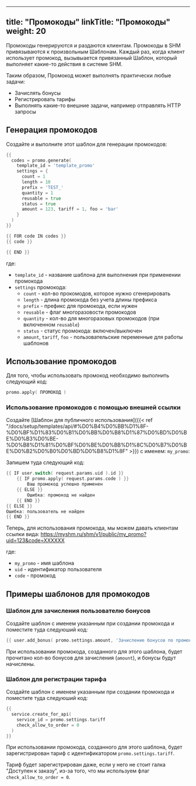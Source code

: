 
---
title: "Промокоды"
linkTitle: "Промокоды"
weight: 20
---

Промокоды генерируются и раздаются клиентам. Промокоды в SHM привязываются к произвольным Шаблонам.
Каждый раз, когда клиент использует промокод, вызывыается привязанный Шаблон, который выполняет какие-то действия в системе SHM.

Таким образом, Промокод может выполнять практически любые задачи:
- Зачислять бонусы
- Регистрировать тарифы
- Выполнять какие-то внешние задачи, например отправлять HTTP запросы

## Генерация промокодов

Создайте и выполните этот шаблон для генерации промокодов:
```go
{{
  codes = promo.generate(
    template_id = 'template_promo'
    settings = {
      count = 1
      length = 10
      prefix = 'TEST_'
      quantity = 1
      reusable = true
      status = true
      amount = 123, tariff = 1, foo = 'bar'
    }
  )
}}

{{ FOR code IN codes }}
{{ code }}

{{ END }}
```

где:
- `template_id` - название шаблона для выполнения при применении промокода
- `settings` промокода:
  - `count` - кол-во прокомодов, которое нужно сгенерировать
  - `length` - длина промокода без учета длины префикса
  - `prefix` - префикс для промокода, если нужен
  - `reusable` - флаг многоразовости промокодов
  - `quantity` - кол-во для многоразовых промокодов (при включенном `reusable`)
  - `status` -  статус промокода: включен/выключен
  - `amount`, `tariff`, `foo` - пользовательские переменные для работы шаблонов

## Использование промокодов

Для того, чтобы использовать промокод необходимо выполнить следующий код:
```go
promo.apply( ПРОМОКОД )
```

### Использование промокодов с помощью внешней ссылки

Создайте [Шаблон для публичного использования]({{< ref "/docs/setup/templates/api/#%D0%B4%D0%BB%D1%8F-%D0%BF%D1%83%D0%B1%D0%BB%D0%B8%D1%87%D0%BD%D0%BE%D0%B3%D0%BE-%D0%B8%D1%81%D0%BF%D0%BE%D0%BB%D1%8C%D0%B7%D0%BE%D0%B2%D0%B0%D0%BD%D0%B8%D1%8F" >}}) с именем: `my_promo`:

Запишем туда следующий код:
```go
{{ IF user.switch( request.params.uid ).id }}
    {{ IF promo.apply( request.params.code ) }}
        Ваш промокод успешно применен
    {{ ELSE }}
        Ошибка: промокод не найден
    {{ END }}
{{ ELSE }}
Ошибка: пользователь не найден
{{ END }}
```

Теперь, для использования промокода, мы можем давать клиентам ссылки вида:
https://myshm.ru/shm/v1/public/my_promo?uid=123&code=XXXXXX

где:
- `my_promo` - имя шаблона
- `uid` - идентификатор пользователя
- `code` - промокод


## Примеры шаблонов для промокодов
### Шаблон для зачисления пользователю бонусов

Создайте шаблон с именем указанным при создании промокода и поместите туда следуюший код:

```go
{{ user.add_bonus( promo.settings.amount, 'Зачисление бонусов по промокоду: ' _ promo.id ) }}
```

При использовании промокода, созданного для этого шаблона, будет прочитано кол-во бонусов для зачисления (`amount`), и бонусы будут начислены.


### Шаблон для регистрации тарифа

Создайте шаблон с именем указанным при создании промокода и поместите туда следуюший код:

```go
{{
  service.create_for_api(
    service_id = promo.settings.tariff
    check_allow_to_order = 0
  )
}}
```

При использовании промокода, созданного для этого шаблона, будет зарегистрирован тариф с идентификатором `promo.settings.tariff`.

Тариф будет зарегистрирован даже, если у него не стоит галка "Доступен к заказу", из-за того, что мы используем флаг `check_allow_to_order = 0`.



